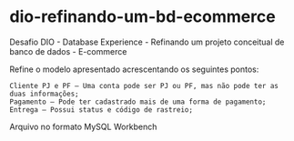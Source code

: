 # dio-refinando-um-bd-ecommerce
Desafio DIO - Database Experience - Refinando um projeto conceitual de banco de dados - E-commerce

Refine o modelo apresentado acrescentando os seguintes pontos:

    Cliente PJ e PF – Uma conta pode ser PJ ou PF, mas não pode ter as duas informações;
    Pagamento – Pode ter cadastrado mais de uma forma de pagamento;
    Entrega – Possui status e código de rastreio;

Arquivo no formato MySQL Workbench
